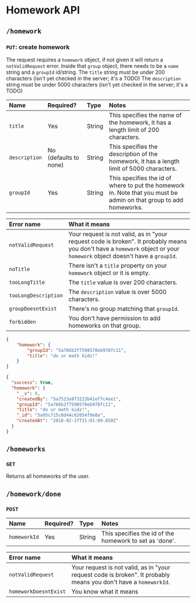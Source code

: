 # Homework API

## `/homework`

### `PUT`: create homework

The request requires a `homework` object, if not given it will return a `notValidRequest` error.
Inside that `group` object, there needs to be a `name` string and a `groupId` id/string.
The `title` string must be under 200 characters (isn't yet checked in the server; it's a TODO)
The `description` string must be under 5000 characters (isn't yet checked in the server; it's a TODO)

| Name | Required? | Type | Notes |
| :--- | :-------- | :--- | :---- |
| `title` | Yes | String | This specifies the name of the homework, it has a length limit of 200 characters. |
| `description` | No (defaults to none) | String | This specifies the description of the homework, it has a length limit of 5000 characters. |
| `groupId` | Yes | String | This specifies the id of where to put the homework in. Note that you must be admin on that group to add homeworks. |

| Error name | What it means |
| :--------- | :------------ |
| `notValidRequest` | Your request is not valid, as in "your request code is broken". It probably means you don't have a `homework` object or your `homework` object doesn't have a `groupId`. |
| `noTitle` | There isn't a `title` property on your `homework` object or it is empty. |
| `tooLongTitle` | The `title` value is over 200 characters. |
| `tooLongDescription` | The `description` value is over 5000 characters. |
| `groupDoesntExist` | There's no group matching that `groupId`. |
| `forbidden` | You don't have permission to add homeworks on that group. |

```json
{
	"homework": {
		"groupId": "5a766b2f7598570eb978fc11",
		"title": "do ur math kidz!"
	}
}
```

```json
{
  "success": true,
  "homework": {
    "__v": 0,
    "createdBy": "5a7523a973223b41ef7c4ee1",
    "groupId": "5a766b2f7598570eb978fc11",
    "title": "do ur math kidz!",
    "_id": "5a95c715c0d44c62054f9e8a",
    "createdAt": "2018-02-27T21:01:09.850Z"
  }
}
```

## `/homeworks`

### `GET`

Returns all homeworks of the user.

## `/homework/done`

### `POST`

| Name | Required? | Type | Notes |
| :--- | :-------- | :--- | :---- |
| `homeworkId` | Yes | String | This specifies the id of the homework to set as 'done'. |

| Error name | What it means |
| :--------- | :------------ |
| `notValidRequest` | Your request is not valid, as in "your request code is broken". It probably means you don't have a `homeworkId`. |
| `homeworkDoesntExist` | You know what it means |
